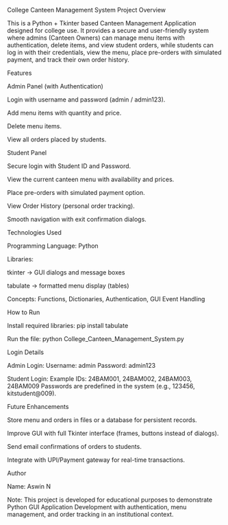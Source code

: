 College Canteen Management System
Project Overview

This is a Python + Tkinter based Canteen Management Application designed for college use. It provides a secure and user-friendly system where admins (Canteen Owners) can manage menu items with authentication, delete items, and view student orders, while students can log in with their credentials, view the menu, place pre-orders with simulated payment, and track their own order history.

Features

Admin Panel (with Authentication)

Login with username and password (admin / admin123).

Add menu items with quantity and price.

Delete menu items.

View all orders placed by students.

Student Panel

Secure login with Student ID and Password.

View the current canteen menu with availability and prices.

Place pre-orders with simulated payment option.

View Order History (personal order tracking).

Smooth navigation with exit confirmation dialogs.

Technologies Used

Programming Language: Python

Libraries:

tkinter → GUI dialogs and message boxes

tabulate → formatted menu display (tables)

Concepts: Functions, Dictionaries, Authentication, GUI Event Handling

How to Run

Install required libraries:
pip install tabulate

Run the file:
python College_Canteen_Management_System.py

Login Details

Admin Login:
Username: admin
Password: admin123

Student Login:
Example IDs: 24BAM001, 24BAM002, 24BAM003, 24BAM009
Passwords are predefined in the system (e.g., 123456, kitstudent@009).

Future Enhancements

Store menu and orders in files or a database for persistent records.

Improve GUI with full Tkinter interface (frames, buttons instead of dialogs).

Send email confirmations of orders to students.

Integrate with UPI/Payment gateway for real-time transactions.

Author

Name: Aswin N

Note: This project is developed for educational purposes to demonstrate Python GUI Application Development with authentication, menu management, and order tracking in an institutional context.
